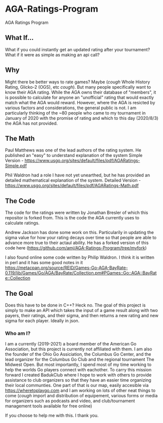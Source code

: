 # AGA-Ratings-Program
AGA Ratings Program

## What If...
What if you could instantly get an updated rating after your tournament? What if it were as simple as making an api call?

## Why
Might there be better ways to rate games? Maybe (*cough* Whole History Rating, Glicko-2 (OGS), etc *cough*). But many people specifically want to know their AGA rating. While the AGA owns their database of "members", it is possible to calculate for anyone an "unofficial" rating that would exactly match what the AGA would reward. However, where the AGA is resicted by various factors and considerations, the general public is not. I am particularly thinking of the ~80 people who came to my tournament in January of 2020 with the promise of rating and which to this day (2020/8/3) the AGA has not provided.

## The Math
Paul Matthews was one of the lead authors of the rating system. He published an "easy" to understand explanation of the system
Simple Version - https://www.usgo.org/sites/default/files/pdf/AGARatings-Simple.pdf

Phil Waldron had a role I have not yet unearthed, but he has provided an detailed mathematical explanation of the system.
Detailed Version - https://www.usgo.org/sites/default/files/pdf/AGARatings-Math.pdf

## The Code
The code for the ratings were written by Jonathan Bresler of which this repositor is forked from. This is the code the AGA currently uses to calculate ratings.

Andrew Jackson has done some work on this. Particularily in updating the sigma value for how your rating decays over time so that people are able to advance more true to their actaul ability.
He has a forked version of this code here (https://github.com/amj/AGA-Ratings-Program/tree/myfork)

I also found online some code written by Philip Waldron. I think it is written in perl and it has some good notes in it
https://metacpan.org/source/REID/Games-Go-AGA-BayRate-0.119/lib/Games/Go/AGA/BayRate/Collection.pm#PGames::Go::AGA::BayRate::Collection

## The Goal
Does this have to be done in C++? Heck no.
The goal of this project is simply to make an API which takes the input of a game result along with two payers, their ratings, and their sigma, and then returns a new rating and new sigma for each player. Ideally in json.

### Who am I?
I am a currently (2019-2021) a board member of the American Go Association, but this project is currently not affiliated with them.
I am also the founder of the Ohio Go Assiciation, the Columbus Go Center, and the lead organizer for the Columbus Go Club and the regional tournament The Midwest Open.
But most importantly, I spend most of my time working to help the worlds Go players connect with eachother. To carry this mission forward I created BadukClub where I hope to work with others to provide assistance to club organizers so that they have an easier time organizing their local communties. One part of that is our map, easily accesible via https://wheretoplaygo.com and I am working on lots of other neat things to come (*cough* import and distribution of equipement, various forms or media for organizers such as podcasts and video, and club/tournament management tools available for free online)

If you  choose to help me with this. I thank you.
